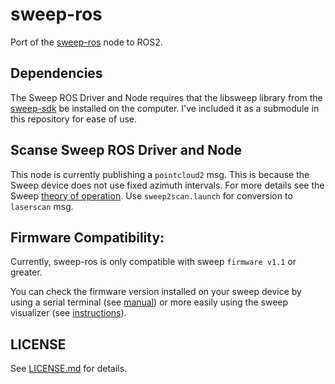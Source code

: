 # sweep-ros

Port of the [sweep-ros](https://github.com/scanse/sweep-ros) node to ROS2.

## Dependencies
The Sweep ROS Driver and Node requires that the libsweep library from the [sweep-sdk](https://github.com/scanse/sweep-sdk) be installed on the computer. I've included it as a submodule in this repository for ease of use.

## Scanse Sweep ROS Driver and Node

This node is currently publishing a `pointcloud2` msg. This is because the Sweep device does not use fixed azimuth intervals. For more details see the Sweep [theory of operation](https://support.scanse.io/hc/en-us/articles/115006333327-Theory-of-Operation). Use `sweep2scan.launch` for conversion to `laserscan` msg.

## Firmware Compatibility:
Currently, sweep-ros is only compatible with sweep `firmware v1.1` or greater.

You can check the firmware version installed on your sweep device by using a serial terminal (see [manual](https://s3.amazonaws.com/scanse/Sweep_user_manual.pdf)) or more easily using the sweep visualizer (see [instructions](https://support.scanse.io/hc/en-us/articles/224557908-Upgrading-Firmware)).

## LICENSE

See [LICENSE.md](./LICENSE.md) for details.
